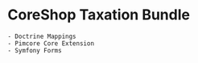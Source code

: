 # CoreShop Taxation Bundle

    - Doctrine Mappings
    - Pimcore Core Extension
    - Symfony Forms